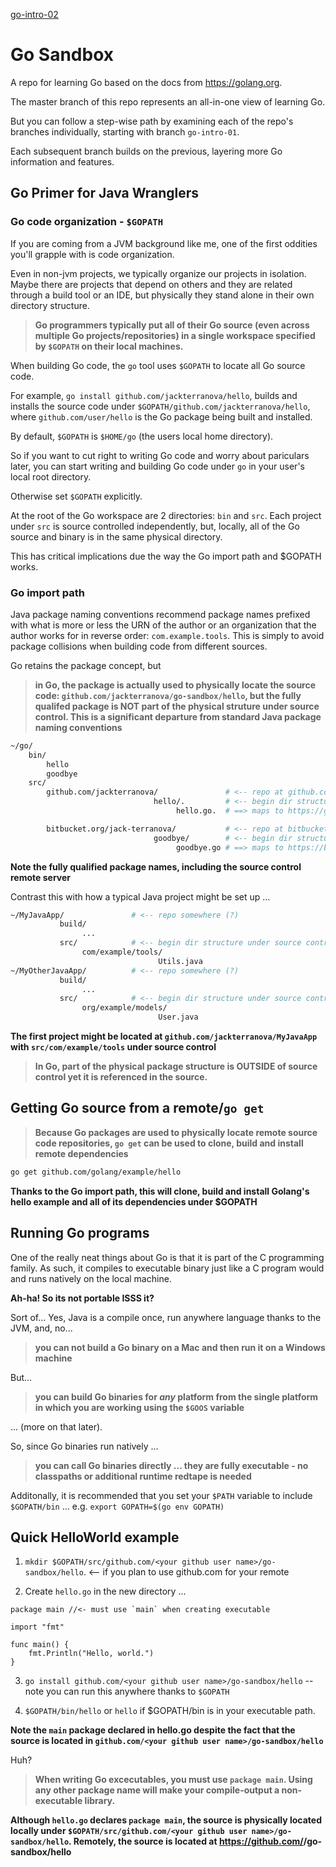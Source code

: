 [go-intro-02](https://github.com/jackterranova/go-sandbox/blob/go-intro-02/go-intro-02.md) 

# Go Sandbox

A repo for learning Go based on the docs from https://golang.org.

The master branch of this repo represents an all-in-one view of learning Go.  

But you can follow a step-wise path by examining each of the repo's branches individually, starting with branch `go-intro-01`.  

Each subsequent branch builds on the previous, layering more Go information and features. 


## Go Primer for Java Wranglers

### Go code organization - `$GOPATH`

If you are coming from a JVM background like me, one of the first oddities you'll grapple with is code organization.  

Even in non-jvm projects, we typically organize our projects in isolation.  Maybe there are projects that depend on others and they are related through a build tool or an IDE, but physically they stand alone in their own directory structure.  

> __Go programmers typically put all of their Go source (even across multiple Go projects/repositories) in a single workspace specified by `$GOPATH` on their local machines.__  

When building Go code, the `go` tool uses `$GOPATH` to locate all Go source code.  

For example, `go install github.com/jackterranova/hello`, builds and installs the source code under `$GOPATH/github.com/jackterranova/hello`, where `github.com/user/hello` is the Go package being built and installed. 

By default, `$GOPATH` is `$HOME/go` (the users local home directory).  

So if you want to cut right to writing Go code and worry about pariculars later, you can start writing and building Go code under `go` in your user's local root directory.  

Otherwise set `$GOPATH` explicitly. 

At the root of the Go workspace are 2 directories: `bin` and `src`.  Each project under `src` is source controlled independently, but, locally, all of the Go source and binary is in the same physical directory.

This has critical implications due the way the Go import path and $GOPATH works. 

### Go import path

Java package naming conventions recommend package names prefixed with what is more or less the URN of the author or an organization that the author works for in reverse order: `com.example.tools`.   This is simply to avoid package collisions when building code from different sources.  

Go retains the package concept, but 

> __in Go, the package is actually used to physically locate the source code: `github.com/jackterranova/go-sandbox/hello`, but the fully qualifed package is NOT part of the physical struture under source control.  This is a significant departure from standard Java package naming conventions__


```bash
~/go/
    bin/
        hello
        goodbye
    src/
        github.com/jackterranova/               # <-- repo at github.com
                                hello/.         # <-- begin dir structure under source control 
                                     hello.go.  # ==> maps to https://github.com/jackterranova/hello/hello.go

        bitbucket.org/jack-terranova/           # <-- repo at bitbucket.org
                                goodbye/        # <-- begin dir structure under source control 
                                     goodbye.go # ==> maps to https://bitbucket.org/jack-terranova/goodbye/goodbye.go
```

__Note the fully qualified package names, including the source control remote server__

Contrast this with how a typical Java project might be set up ...

```bash
~/MyJavaApp/               # <-- repo somewhere (?)
           build/
                ...
           src/            # <-- begin dir structure under source control 
                com/example/tools/
                                 Utils.java
~/MyOtherJavaApp/          # <-- repo somewhere (?)
           build/
                ...
           src/            # <-- begin dir structure under source control 
                org/example/models/
                                 User.java					
```

__The first project might be located at `github.com/jackterranova/MyJavaApp` with `src/com/example/tools` under source control__  

> __In Go, part of the physical package structure is OUTSIDE of source control yet it is referenced in the source.__

## Getting Go source from a remote/`go get`

> __Because Go packages are used to physically locate remote source code repositories, `go get` can be used to clone, build and install remote dependencies__

```bash
go get github.com/golang/example/hello
```

__Thanks to the Go import path, this will clone, build and install Golang's hello example and all of its dependencies under $GOPATH__

## Running Go programs

One of the really neat things about Go is that it is part of the C programming family.  As such, it compiles to executable binary just like a C program would and runs natively on the local machine.   

__Ah-ha! So its not portable ISSS it?__

Sort of... Yes, Java is a compile once, run anywhere language thanks to the JVM, and, no...

> __you can not build a Go binary on a Mac and then run it on a Windows machine__

But...

> __you can build Go binaries for *any* platform from the single platform in which you are working using the `$GOOS` variable__

... (more on that later).

So, since Go binaries run natively ...

> __you can call Go binaries directly ... they are fully executable - no classpaths or additional runtime redtape is needed__

Additonally, it is recommended that you set your `$PATH` variable to include `$GOPATH/bin` ... e.g. `export GOPATH=$(go env GOPATH)`

## Quick HelloWorld example 

1. `mkdir $GOPATH/src/github.com/<your github user name>/go-sandbox/hello`. <-- if you plan to use github.com for your remote

2. Create `hello.go` in the new directory ...

```
package main //<- must use `main` when creating executable

import "fmt"

func main() {
	fmt.Println("Hello, world.")
}
```

3. `go install github.com/<your github user name>/go-sandbox/hello` --note you can run this anywhere thanks to `$GOPATH`

4. `$GOPATH/bin/hello` or `hello` if $GOPATH/bin is in your executable path.

__Note the `main` package declared in hello.go despite the fact that the source is located in `github.com/<your github user name>/go-sandbox/hello`__ 

Huh?  

> __When writing Go excecutables, you must use `package main`.  Using any other package name will make your compile-output a non-executable library.__  

__Although `hello.go` declares `package main`, the source is physically located locally under `$GOPATH/src/github.com/<your github user name>/go-sandbox/hello`.  Remotely, the source is located at https://github.com/<your github user name>/go-sandbox/hello__


